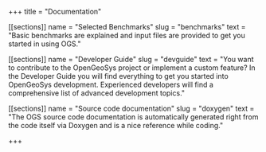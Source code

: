 +++
title = "Documentation"

[[sections]]
name = "Selected Benchmarks"
slug = "benchmarks"
text = "Basic benchmarks are explained and input files are provided to get you started in using OGS."

[[sections]]
name = "Developer Guide"
slug = "devguide"
text = "You want to contribute to the OpenGeoSys project or implement a custom feature? In the Developer Guide you will find everything to get you started into OpenGeoSys development. Experienced developers will find a comprehensive list of advanced development topics."

[[sections]]
name = "Source code documentation"
slug = "doxygen"
text = "The OGS source code documentation is automatically generated right from the code itself via Doxygen and is a nice reference while coding."

+++
